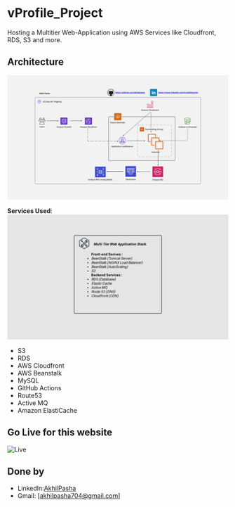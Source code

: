 # vProfile_Project
Hosting a Multitier Web-Application using AWS Services like Cloudfront, RDS, S3 and more.  


## Architecture

![Architecture Diagram](images/Architecture.png)

**Services Used**:
![Services](images/Services.png)

- S3
- RDS
- AWS Cloudfront
- AWS Beanstalk
- MySQL
- GitHub Actions
- Route53
- Active MQ
- Amazon ElastiCache

## Go Live for this website
![Live](https://project.akhilpasha.tech/)

## Done by
- LinkedIn:[AkhilPasha](https://www.linkedin.com/in/akhilpasha/)
- Gmail: [akhilpasha704@gmail.com]
